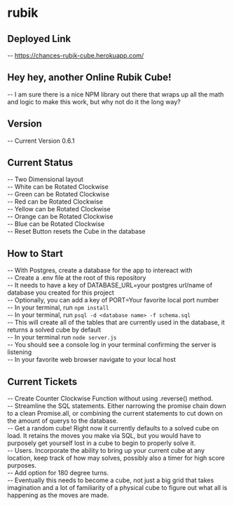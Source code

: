 # rubik

## Deployed Link
  -- https://chances-rubik-cube.herokuapp.com/

## Hey hey, another  Online Rubik Cube!
  -- I am sure there is a nice NPM library out there that wraps up all the math and logic to make this work, but why not do it the long way?
  
## Version
  -- Current Version 0.6.1
  
## Current Status
  -- Two Dimensional layout<br>
  -- White can be Rotated Clockwise<br>
  -- Green can be Rotated Clockwise<br>
  -- Red can be Rotated Clockwise<br>
  -- Yellow can be Rotated Clockwise<br>
  -- Orange can be Rotated Clockwise<br>
  -- Blue can be Rotated Clockwise<br>
  -- Reset Button resets the Cube in the database<br>
  
## How to Start
  -- With Postgres, create a database for the app to intereact with<br>
  -- Create a .env file at the root of this repository<br>
  -- It needs to have a key of DATABASE_URL=your postgres url/name of database you created for this project<br>
  -- Optionally, you can add a key of PORT=Your favorite local port number<br>
  -- In your terminal, run `npm install`<br>
  -- In your terminal, run `psql -d <database name> -f schema.sql`<br>
  -- This will create all of the tables that are currently used in the database, it returns a solved cube by default<br>
  -- In your terminal run `node server.js`<br>
  -- You should see a console log in your terminal confirming the server is listening<br>
  -- In your favorite web browser navigate to your local host<br>
  
## Current Tickets
  -- Create Counter Clockwise Function without using .reverse() method.<br>
  -- Streamline the SQL statements. Either narrowing the promise chain down to a clean Promise.all, or combining the current statements to cut down on the amount of querys to the database.<br>
  -- Get a random cube! Right now it currently defaults to a solved cube on load. It retains the moves you make via SQL, but you would have to purposely get yourself lost in a cube to begin to properly solve it.<br>
  -- Users. Incorporate the ability to bring up your current cube at any location, keep track of how may solves, possibly also a timer for high score purposes.<br>
  -- Add option for 180 degree turns.<br>
  -- Eventually this needs to become a cube, not just a big grid that takes imagination and a lot of familiarity of a physical cube to figure out what all is happening as the moves are made.<br>
 
  
  
